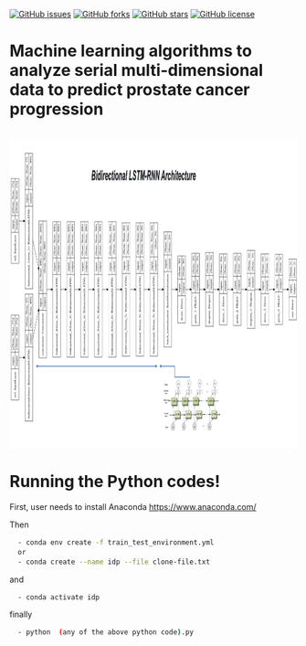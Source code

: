 
[![GitHub issues](https://img.shields.io/github/issues/kbronik2017/Machine_Learning_Cancer_Research_UCL)](https://github.com/kbronik2017/Machine_Learning_Cancer_Research_UCL/issues)
[![GitHub forks](https://img.shields.io/github/forks/kbronik2017/Machine_Learning_Cancer_Research_UCL)](https://github.com/kbronik2017/Machine_Learning_Cancer_Research_UCL/network)
[![GitHub stars](https://img.shields.io/github/stars/kbronik2017/Machine_Learning_Cancer_Research_UCL)](https://github.com/kbronik2017/Machine_Learning_Cancer_Research_UCL/stargazers)
[![GitHub license](https://img.shields.io/github/license/kbronik2017/Machine_Learning_Cancer_Research_UCL)](https://github.com/kbronik2017/Machine_Learning_Cancer_Research_UCL/blob/master/LICENSE)

# Machine learning algorithms to analyze serial multi-dimensional data to predict prostate cancer progression


<br>
 <img height="540" src="images/Bidirectional_LSTM_RNN.jpg"/>
</br>




# Running the Python codes! 

First, user needs to install Anaconda https://www.anaconda.com/

Then


```sh
  - conda env create -f train_test_environment.yml
  or
  - conda create --name idp --file clone-file.txt
``` 
and 

```sh
  - conda activate idp
``` 
finally

```sh
  - python  (any of the above python code).py
``` 

